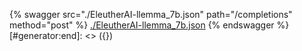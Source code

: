 [#generator:start]: <> ({ "template": "openapi" })
{% swagger src="./EleutherAI-llemma_7b.json" path="/completions" method="post" %}
[./EleutherAI-llemma_7b.json](./EleutherAI-llemma_7b.json)
{% endswagger %}
[#generator:end]: <> ({})